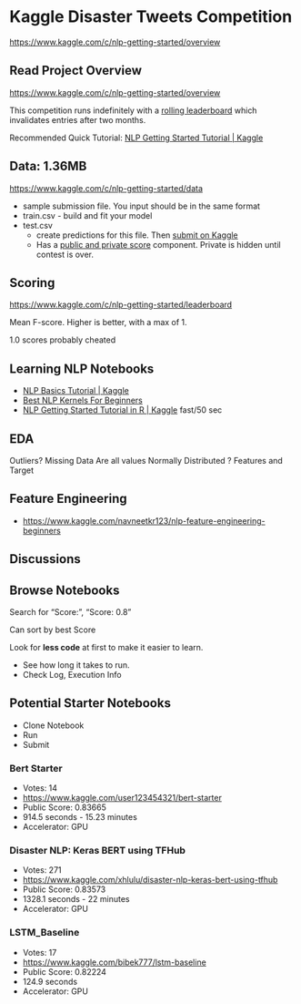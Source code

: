 # Kaggle Disaster Tweets Competition

https://www.kaggle.com/c/nlp-getting-started/overview

## Read Project Overview

https://www.kaggle.com/c/nlp-getting-started/overview

This competition runs indefinitely with a  [rolling leaderboard](https://www.kaggle.com/c/titanic/discussion/6240)  which invalidates entries after two months.

Recommended Quick Tutorial: [NLP Getting Started Tutorial | Kaggle](https://www.kaggle.com/philculliton/nlp-getting-started-tutorial)

## Data: 1.36MB

https://www.kaggle.com/c/nlp-getting-started/data

- sample submission file. You input should be in the same format
- train.csv - build and fit your model
- test.csv
  - create predictions for this file. Then [submit on Kaggle](https://www.kaggle.com/c/nlp-getting-started/submit)
  - Has a [public and private score](https://www.kaggle.com/c/nlp-getting-started/leaderboard) component. Private is hidden until contest is over.

## Scoring

https://www.kaggle.com/c/nlp-getting-started/leaderboard

Mean F-score.  Higher is better, with a max of 1.

1.0 scores probably cheated

## Learning NLP Notebooks

- [NLP Basics Tutorial | Kaggle](https://www.kaggle.com/frankmollard/nlp-basics-tutorial)
- [Best NLP Kernels For Beginners](https://www.kaggle.com/c/nlp-getting-started/discussion/134890)
- [NLP Getting Started Tutorial in R | Kaggle](https://www.kaggle.com/wrrosa/nlp-getting-started-tutorial-in-r/comments) fast/50 sec

## EDA

Outliers?
Missing Data
Are all values Normally Distributed ?
  Features and Target

## Feature Engineering

- https://www.kaggle.com/navneetkr123/nlp-feature-engineering-beginners

## Discussions

## Browse Notebooks

Search for “Score:”, “Score: 0.8”

Can sort by best Score

Look for **less code** at first to make it easier to learn.

- See how long it takes to run.
- Check Log, Execution Info

## Potential Starter Notebooks

- Clone Notebook
- Run
- Submit

### Bert Starter

- Votes: 14
- https://www.kaggle.com/user123454321/bert-starter
- Public Score: 0.83665
- 914.5 seconds - 15.23 minutes
- Accelerator:  GPU

### Disaster NLP: Keras BERT using TFHub

- Votes: 271
- https://www.kaggle.com/xhlulu/disaster-nlp-keras-bert-using-tfhub
- Public Score: 0.83573
- 1328.1 seconds - 22 minutes 
- Accelerator:  GPU

### LSTM_Baseline

- Votes: 17
- https://www.kaggle.com/bibek777/lstm-baseline
- Public Score: 0.82224
- 124.9 seconds
- Accelerator: GPU
